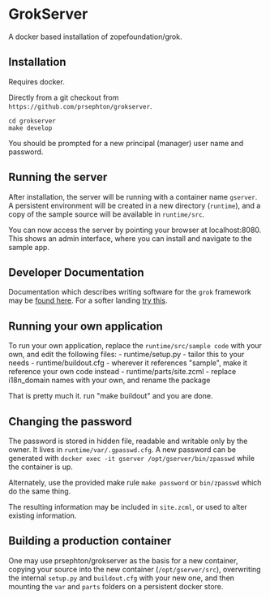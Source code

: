 # GrokServer
A docker based installation of zopefoundation/grok.

## Installation
Requires docker.

Directly from a git checkout from `https://github.com/prsephton/grokserver`.
```
cd grokserver
make develop
```
You should be prompted for a new principal (manager) user name and password.


## Running the server
After installation, the server will be running with a container name `gserver`.  A persistent environment will be created in a 
new directory (`runtime`), and a copy of the sample source will be available in `runtime/src`.

You can now access the server by pointing your browser at localhost:8080.  This shows an admin interface, where you can
install and navigate to the sample app.

## Developer Documentation
Documentation which describes writing software for the `grok` framework may be [found here](https://grok.readthedocs.io/en/latest/).
For a softer landing [try this](https://www.aptrackers.com/gfn).


## Running your own application
To run your own application, replace the `runtime/src/sample code` with your own, and edit the following files:
	-	runtime/setup.py                  - tailor this to your needs
	-	runtime/buildout.cfg              - wherever it references "sample", make it reference your own code instead
	-	runtime/parts/site.zcml           - replace i18n_domain names with your own, and rename the package
	
That is pretty much it.  run "make buildout" and you are done.
	
## Changing the password
The password is stored in hidden file, readable and writable only by the owner. It lives in `runtime/var/.gpasswd.cfg`.
A new password can be generated with `docker exec -it gserver /opt/gserver/bin/zpasswd` while the container is up.

Alternately, use the provided make rule `make password` or `bin/zpasswd` which do the same thing.

The resulting information may be included in `site.zcml`, or used to alter existing information.

## Building a production container
One may use prsephton/grokserver as the basis for a new container, copying your source into the new container (`/opt/gserver/src`),
overwriting the internal `setup.py` and `buildout.cfg` with your new one, and then mounting 
the `var` and `parts` folders on a persistent docker store.


